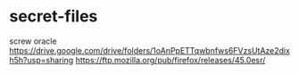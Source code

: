 # secret-files
screw oracle
https://drive.google.com/drive/folders/1oAnPpETTqwbnfws6FVzsUtAze2dixh5h?usp=sharing
https://ftp.mozilla.org/pub/firefox/releases/45.0esr/
